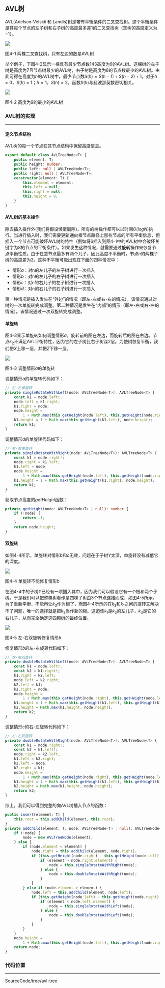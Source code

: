 ## AVL树

AVL(Adelson-Velskii 和 Landis)树是带有平衡条件的二叉查找树。这个平衡条件是其每个节点的左子树和右子树的高度最多差1的二叉查找树（空树的高度定义为$-1$）。

<image src="../../../Images/ch4/avltree_true.png">

图4-1 两棵二叉查找树，只有左边的数是AVL树

举个例子，下图4-2显示一棵具有最少节点数$143$高度为$9$的AVL树。这棵树的左子树是高度为$7$且节点树最少的AVL树，右子树是高度为$8$的节点数最少的AVL树。由此可得在高度为$h$的AVL树中，最少节点数$S(h)=S(h-1)+S(h-2)+1$。对于$h=0$，$S(h)=1$；$h=1$，$S(h)=2$。函数$S(h)$与斐波那契数密切相关。

<image src="../../../Images/ch4/avltree_h9.png">

图4-2 高度为9的最小的AVL树

### AVL树的实现
---

#### 定义节点结构

AVL树的每一个节点在其节点结构中保留高度信息。

``` typescript
export default class AVLTreeNode<T> {
    public element: T;
    public height: number;
    public left: null | AVLTreeNode<T>;
    public right: null | AVLTreeNode<T>;
    constructor(element: T) {
        this.element = element;
        this.left = null;
        this.right = null;
        this.height = 0;
    }
}
```

#### AVL树的基本操作

除去插入操作外(我们将假设懒惰删除)，所有的树操作都可以以时间$O(logN)$执行。当进行插入时，我们需要更新通向根节点路径上那些节点的所有平衡信息，但插入一个节点可能破坏AVL树的特性（例如将$6$插入到图4-1中的AVL树中会破坏关键字为$8$的节点的平衡条件）。如果发生这种情况，就需要通过**旋转**操作来恢复节点平衡性质。由于任意节点最多有两个儿子，因此高度不平衡时，节点$n$的两棵子树的高度差为$2$。这种不平衡可能出现在下面的四种情况中：
- 情形$a$：对n的左儿子的左子树进行一次插入
- 情形$b$：对n的左儿子的右子树进行一次插入
- 情形$c$：对n的右儿子的左子树进行一次插入
- 情形$d$：对n的右儿子的右子树进行一次插入
    
第一种情况是插入发生在“外边”的情况（即左-左或右-右的情况），该情况通过对树的一次单旋转完成调整。第二种情况是发生在“内部”的情形（即左-右或右-左的情况）。该情况通过一次双旋转完成调整。

#### 单旋转

图4-3显示单旋转如何调整情形$a$。旋转前的图在左边，而旋转后的图在右边。节点$k_2$不满足AVL平衡特性，因为它的左子树比右子树深$2$层。为使树恢复平衡，我们把$X$上移一层，并把$Z$下移一层。

<image src="../../../Images/ch4/avltree_single_rotation.png">

图4-3 调整情形$a$的单旋转


调整情形$a$的单旋转代码如下：
``` typescript
// 左-左单旋转
private singleRotateWithLeft(node: AVLTreeNode<T>): AVLTreeNode<T> {
    const k1 = node.left!;
    node.left = k1.right;
    k1.right = node;
    node.height =
        1 + Math.max(this.getHeight(node.left), this.getHeight(node.right));
    k1.height = 1 + Math.max(this.getHeight(k1.left), node.height);
    return k1;
}
```
调整情形$d$的单旋转代码如下：
```typescript
// 右-右单旋转
private singleRotateWithRight(node: AVLTreeNode<T>): AVLTreeNode<T> {
    const k1 = node.right!;
    node.right = k1.left;
    k1.left = node;
    node.height =
        1 + Math.max(this.getHeight(node.left), this.getHeight(node.right));
    k1.height = 1 + Math.max(this.getHeight(k1.right), node.height);
    return k1;
}
```

获取节点高度的$getHeight$函数：
``` typescript
private getHeight(node: AVLTreeNode<T> | null): number {
    if (!node) {
        return -1;
    }
    return node.height;
}
```

#### 双旋转

如图4-4所示，单旋转对情形$b$和$c$无效，问题在于子树$Y$太深，单旋转没有减低它的深度。

<image src="../../../Images/ch4/avltree_single_rotation_invalid.png">

图4-4 单旋转不能修复情形$b$

在图4-4中的子树$Y$已经有一项插入其中，因为我们可以假设它有一个根和两个子树。于是我们可以把整棵树看作是四棵子树由3个节点连接而成，如图4-5所示。为了重新平衡，不能再让$k_3$作为根了，而图4-4所示的在$k_3$和$k_1$之间的旋转又解决不了问题，唯一的选择就是把$k_2$当作新的根。这迫使$k_1$是$k_2$的左儿子，$k_3$是它的右儿子，从而完全确定这四颗树的最终位置。

<image src="../../../Images/ch4/avltree_doouble_rotation.png">

图4-5 左-右双旋转修复情形$b$


修复情形$b$的左-右旋转代码如下：
``` typescript
// 左-右双旋转
private doubleRotateWithLeft(node: AVLTreeNode<T>): AVLTreeNode<T> {
    const k1 = node.left!;
    const k2 = k1.right!;
    k1.right = k2.left;
    node.left = k2.right;
    k2.left = k1;
    k2.right = node;
    node.height =
        1 + Math.max(this.getHeight(node.right), this.getHeight(node.left));
    k1.height = 1 + Math.max(this.getHeight(k1.left), this.getHeight(k1.right));
    k2.height = Math.max(k1.height, node.height);
    return k2;
}
```
调整情形$c$的右-左旋转代码如下：
```typescript
// 右-左双旋转
private doubleRotateWithRight(node: AVLTreeNode<T>): AVLTreeNode<T> {
    const k1 = node.right!;
    const k2 = k1.left!;
    node.right = k2.left;
    k1.left = k2.right;
    k2.left = node;
    k2.right = k1;
    node.height =
        1 + Math.max(this.getHeight(node.right), this.getHeight(node.left));
    k1.height = 1 + Math.max(this.getHeight(k1.left), this.getHeight(k1.right));
    k2.height = Math.max(k1.height, node.height);
    return k2;
}
```

综上，我们可以得到完整的向AVL树插入节点的函数：
``` typescript
public insert(element: T) {
    this.root = this.addChild(element, this.root);
}
private addChild(element: T, node: AVLTreeNode<T> | null): AVLTreeNode<T> {
    if (!node) {
        node = new AVLTreeNode(element);
    } else {
        if (node.element < element) {
            node.right = this.addChild(element, node.right);
            if (this.getHeight(node.right) - this.getHeight(node.left) > 1) {
                if (element > node.right.element) {
                    node = this.singleRotateWithRight(node);
                } else {
                    node = this.doubleRotateWithRight(node);
                }
            }
        } else if (node.element > element) {
            node.left = this.addChild(element, node.left);
            if (this.getHeight(node.left) - this.getHeight(node.right) > 1) {
                if (element < node.left.element) {
                    node = this.singleRotateWithLeft(node);
                } else {
                    node = this.doubleRotateWithLeft(node);
                }
            }
        }
    }
    node.height =
        1 + Math.max(this.getHeight(node.left), this.getHeight(node.right));
    return node;
}
```

### 代码位置
---
SourceCode/tree/avl-tree